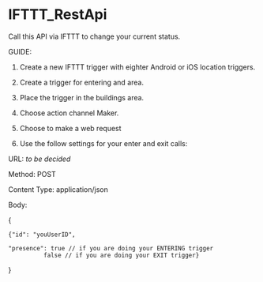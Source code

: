 # IFTTT_RestApi

Call this API via IFTTT to change your current status.

GUIDE:

1. Create a new IFTTT trigger with eighter Android or iOS location triggers.

2. Create a trigger for entering and area.

3. Place the trigger in the buildings area.

4. Choose action channel Maker.

5. Choose to make a web request

6. Use the follow settings for your enter and exit calls:

URL: *to be decided*

Method: POST

Content Type: application/json


Body:

{

	{"id": "youUserID",
	
	"presence": true // if you are doing your ENTERING trigger
			  false // if you are doing your EXIT trigger}
}
